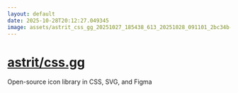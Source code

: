 ```yaml
---
layout: default
date: 2025-10-28T20:12:27.049345
image: assets/astrit_css_gg_20251027_185438_613_20251028_091101_2bc34b--20251028T101124931--cropped.png
---
```


# [astrit/css.gg](https://github.com/astrit/css.gg/)

Open-source icon library in CSS, SVG, and Figma
